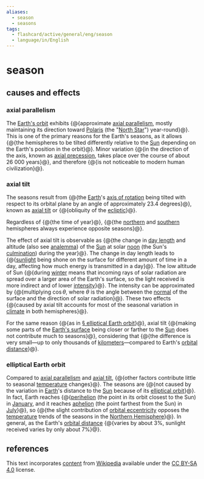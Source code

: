 ```yaml
---
aliases:
  - season
  - seasons
tags:
  - flashcard/active/general/eng/season
  - language/in/English
---
```


# season

## causes and effects

### axial parallelism

The [Earth's orbit](Earth's%20orbit.md) exhibits {@{approximate [axial parallelism](axial%20parallelism.md), mostly maintaining its direction toward [Polaris](Polaris.md) (the "[North Star](pole%20star.md)") year-round}@}. This is one of the primary reasons for the Earth's seasons, as it allows {@{the hemispheres to be tilted differently relative to the [Sun](Sun.md) depending on the Earth's position in the orbit}@}. Minor variation {@{in the direction of the axis, known as [axial precession](axial%20precession.md), takes place over the course of about 26&nbsp;000 years}@}, and therefore {@{is not noticeable to modern human civilization}@}. <!--SR:!2025-05-15,243,330!2026-09-13,562,310!2027-05-20,791,330!2026-05-21,505,310-->

### axial tilt

The seasons result from {@{the [Earth](Earth.md)'s [axis of rotation](rotation%20around%20a%20fixed%20axis.md) being tilted with respect to its orbital plane by an angle of approximately 23.4 degrees}@}, known as [axial tilt](axial%20tilt.md) or {@{obliquity of the [ecliptic](ecliptic.md)}@}. <!--SR:!2025-04-22,225,330!2026-04-22,460,310-->

Regardless of {@{the time of year}@}, {@{the [northern](Northern%20Hemisphere.md) and [southern](Souther%20Hemisphere.md) hemispheres always experience opposite seasons}@}. <!--SR:!2025-06-05,261,330!2025-04-24,227,330-->

The effect of axial tilt is observable as {@{the change in [day length](daytime.md) and altitude (also see [analemma](analemma.md)) of the [Sun](Sun.md) at solar [noon](noon.md) (the Sun's [culmination](culmination.md)) during the year}@}. The change in day length leads to {@{[sunlight](sunlight.md) being shone on the surface for different amount of time in a day, affecting how much energy is transmitted in a day}@}. The low altitude of Sun {@{during [winter](winter.md) means that incoming rays of solar radiation are spread over a larger area of the Earth's surface, so the light received is more indirect and of lower [intensity](solar%20irradiance.md)}@}. The intensity can be approximated by {@{multiplying $\cos \theta$, where $\theta$ is the angle between the [normal](normal%20(geometry).md) of the surface and the direction of solar radiation}@}. These two effects {@{caused by axial tilt accounts for most of the seasonal variation in [climate](climate.md) in both hemispheres}@}. <!--SR:!2025-05-12,243,341!2027-02-05,721,330!2026-11-05,662,341!2027-02-12,709,321!2026-01-21,423,310-->

For the same reason {@{as in [§ elliptical Earth orbit](#elliptical%20Earth%20orbit)}@}, axial tilt {@{making some parts of the [Earth's surface](geoid.md) being closer or farther to the [Sun](Sun.md) does not contribute much to seasons}@}, considering that {@{the difference is very small—up to only thousands of [kilometers](kilometre.md)—compared to Earth's [orbital distance](semi-major%20and%20semi-minor%20axes.md)}@}. <!--SR:!2025-07-17,296,341!2027-01-17,712,330!2025-05-11,241,330-->

### elliptical Earth orbit

Compared to [axial parallelism](#axial%20parallelism) and [axial tilt](#axial%20tilt), {@{other factors contribute little to seasonal [temperature](temperature.md) changes}@}. The seasons are {@{not caused by the variation in [Earth](Earth.md)'s distance to the [Sun](Sun.md) because of its [elliptical orbit](elliptic%20orbit.md)}@}. In fact, Earth reaches {@{[perihelion](apsis.md#perihelion%20and%20aphelion) (the point in its orbit closest to the Sun) in [January](January.md), and it reaches [aphelion](apsis.md#perihelion%20and%20aphelion) (the point farthest from the Sun) in [July](July.md)}@}, so {@{the slight contribution of [orbital eccentricity](orbital%20eccentricity.md) opposes the [temperature](temperature.md) trends of the seasons in the [Northern Hemisphere](Northern%20Hemisphere.md)}@}. In general, as the Earth's [orbital distance](semi-major%20and%20semi-minor%20axes.md) {@{varies by about 3%, sunlight received varies by only about 7%}@}. <!--SR:!2025-09-04,331,341!2026-12-16,664,321!2026-01-22,393,301!2025-04-06,200,321!2027-08-25,885,341-->

## references

This text incorporates [content](https://en.wikipedia.org/wiki/season) from [Wikipedia](Wikipedia.md) available under the [CC BY-SA 4.0](https://creativecommons.org/licenses/by-sa/4.0/) license.
